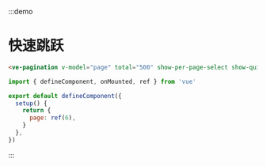 :::demo

# 快速跳跃

```html
<ve-pagination v-model="page" total="500" show-per-page-select show-quick-jumper />
```

```js
import { defineComponent, onMounted, ref } from 'vue'

export default defineComponent({
  setup() {
    return {
      page: ref(6),
    }
  },
})
```

:::